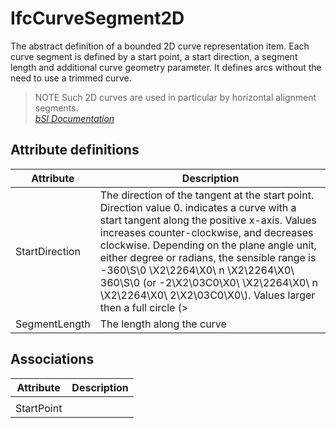 IfcCurveSegment2D
=================
The abstract definition of a bounded 2D curve representation item. Each curve
segment is defined by a start point, a start direction, a segment length and
additional curve geometry parameter. It defines arcs without the need to use a
trimmed curve.  
  
> NOTE  Such 2D curves are used in particular by horizontal alignment
> segments.  
[ _bSI
Documentation_](https://standards.buildingsmart.org/IFC/DEV/IFC4_2/FINAL/HTML/schema/ifcgeometryresource/lexical/ifccurvesegment2d.htm)


Attribute definitions
---------------------
| Attribute      | Description                                                                                                                                                                                                                                                                                                                                                                                                                                                                             |
|----------------|-----------------------------------------------------------------------------------------------------------------------------------------------------------------------------------------------------------------------------------------------------------------------------------------------------------------------------------------------------------------------------------------------------------------------------------------------------------------------------------------|
| StartDirection | The direction of the tangent at the start point. Direction value 0. indicates a curve with a start tangent along the positive x-axis. Values increases counter-clockwise, and decreases clockwise. Depending on the plane angle unit, either degree or radians, the sensible range is -360\S\0 \X2\2264\X0\ n \X2\2264\X0\ 360\S\0 (or -2\X2\03C0\X0\ \X2\2264\X0\ n \X2\2264\X0\ 2\X2\03C0\X0\\). Values larger then a full circle (>|360\S\0| or >|2 \X2\03C0\X0\| shall not be used. |
| SegmentLength  | The length along the curve                                                                                                                                                                                                                                                                                                                                                                                                                                                              |

Associations
------------
| Attribute   | Description   |
|-------------|---------------|
|             |               |
| StartPoint  |               |

